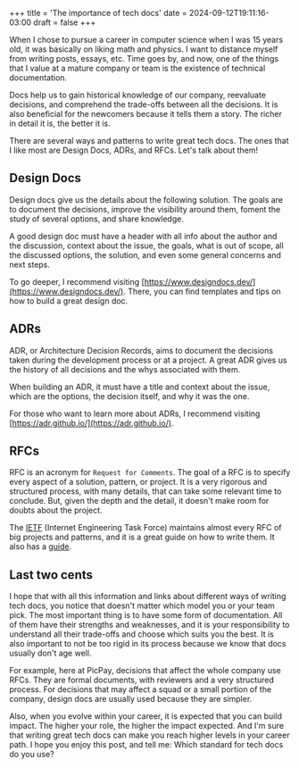 +++
title = 'The importance of tech docs'
date = 2024-09-12T19:11:16-03:00
draft = false
+++

When I chose to pursue a career in computer science when I was 15 years old, it was basically on liking math and physics. I want to distance myself from writing posts, essays, etc. Time goes by, and now, one of the things that I value at a mature company or team is the existence of technical documentation.

Docs help us to gain historical knowledge of our company, reevaluate decisions, and comprehend the trade-offs between all the decisions.
It is also beneficial for the newcomers because it tells them a story. The richer in detail it is, the better it is.

There are several ways and patterns to write great tech docs. The ones that I like most are Design Docs, ADRs, and RFCs. Let's talk about them!

## Design Docs

Design docs give us the details about the following solution. The goals are to document the decisions, improve the visibility around them, foment the study of several options, and share knowledge.

A good design doc must have a header with all info about the author and the discussion, context about the issue,  the goals, what is out of scope, all the discussed options, the solution, and even some general concerns and next steps.

To go deeper, I recommend visiting [https://www.designdocs.dev/](https://www.designdocs.dev/). There, you can find templates and tips on how to build a great design doc.

## ADRs

ADR, or Architecture Decision Records, aims to document the decisions taken during the development process or at a project. A great ADR gives us the history of all decisions and the whys associated with them.

When building an ADR, it must have a title and context about the issue, which are the options, the decision itself, and why it was the one.

For those who want to learn more about ADRs, I recommend visiting [https://adr.github.io/](https://adr.github.io/). 

## RFCs

RFC is an acronym for `Request for Comments`. The goal of a RFC is to specify every aspect of a solution, pattern, or project. It is a very rigorous and structured process, with many details, that can take some relevant time to conclude. But, given the depth and the detail, it doesn't make room for doubts about the project.

The [IETF](https://datatracker.ietf.org/) (Internet Engineering Task Force) maintains almost every RFC of big projects and patterns, and it is a great guide on how to write them.	It also has a [guide](https://www.ietf.org/process/rfcs/).

## Last two cents

I hope that with all this information and links about different ways of writing tech docs, you notice that doesn't matter which model you or your team pick. The most important thing is to have some form of documentation. All of them have their strengths and weaknesses, and it is your responsibility to understand all their trade-offs and choose which suits you the best. It is also important to not be too rigid in its process because we know that docs usually don't age well.

For example, here at PicPay, decisions that affect the whole company use RFCs. They are formal documents, with reviewers and a very structured process. For decisions that may affect a squad or a small portion of the company, design docs are usually used because they are simpler.

Also, when you evolve within your career, it is expected that you can build impact. The higher your role, the higher the impact expected. And I'm sure that writing great tech docs can make you reach higher levels in your career path. I hope you enjoy this post, and tell me: Which standard for tech docs do you use?
